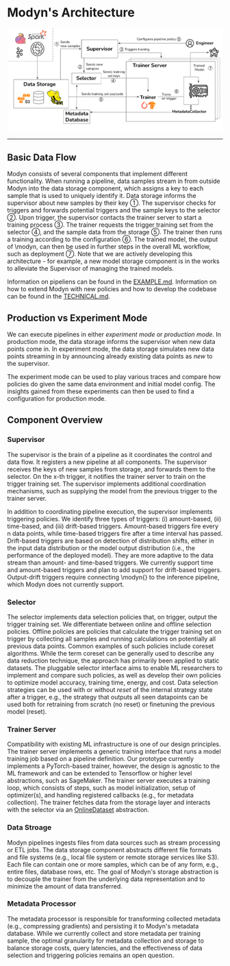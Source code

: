 # Modyn's Architecture
<div align="center">
<img src="assets/arch.png" alt="Modyn architecture"/>

---

</div>

## Basic Data Flow
Modyn consists of several components that implement different functionality.
When running a pipeline, data samples stream in from outside Modyn into the data storage component, which assigns a key to each sample that is used to uniquely identify it.
Data storage informs the supervisor about new samples by their key ①.
The supervisor checks for triggers and forwards potential triggers and the sample keys to the selector ②.
Upon trigger, the supervisor contacts the trainer server to start a training process ③.
The trainer requests the trigger training set from the selector ④, and the sample data from the storage ⑤.
The trainer then runs a training according to the configuration ⑥.
The trained model, the output of \modyn, can then be used in further steps in the overall ML workflow, such as deployment ⑦.
Note that we are actively developing this architecture - for example, a new model storage component is in the works to alleviate the Supervisor of managing the trained models.

Information on pipeliens can be found in the [EXAMPLE.md](EXAMPLE.md).
Information on how to extend Modyn with new policies and how to develop the codebase can be found in the [TECHNICAL.md](TECHNICAL.md).

## Production vs Experiment Mode
We can execute pipelines in either _experiment mode_ or _production mode_.
In production mode, the data storage informs the supervisor when new data points come in.
In experiment mode, the data storage simulates new data points streaming in by announcing already existing data points as _new_ to the supervisor.

The experiment mode can be used to play various traces and compare how policies do given the same data environment and initial model config.
The insights gained from these experiments can then be used to find a configuration for production mode.

## Component Overview

### Supervisor
The supervisor is the brain of a pipeline as it coordinates the control and data flow.
It registers a new pipeline at all components.
The supervisor receives the keys of new samples from storage, and forwards them to the selector.
On the x-th trigger, it notifies the trainer server to train on the trigger training set.
The supervisor implements additional coordination mechanisms, such as supplying the model from the previous trigger to the trainer server.

In addition to coordinating pipeline execution, the supervisor implements triggering policies.
We identify three types of triggers: (i) amount-based, (ii) time-based, and (iii) drift-based triggers.
Amount-based triggers fire every n data points, while time-based triggers fire after a time interval has passed.
Drift-based triggers are based on detection of distribution shifts, either in the input data distribution or the model output distribution (i.e., the performance of the deployed model).
They are more adaptive to the data stream than amount- and time-based triggers.
We currently support time and amount-based triggers and plan to add support for drift-based triggers.
Output-drift triggers require connecting \modyn{} to the inference pipeline, which Modyn does not currently support.

### Selector
The selector implements data selection policies that, on trigger, output the trigger training set.
We differentiate between online and offline selection policies.
Offline policies are policies that calculate the trigger training set on trigger by collecting all samples and running calculations on potentially all previous data points.
Common examples of such policies include coreset algorithms.
While the term coreset can be generally used to describe any data reduction technique, the approach has primarily been applied to static datasets.
The pluggable selector interface aims to enable ML researchers to implement and compare such policies, as well as develop their own policies to optimize model accuracy, training time, energy, and cost.
Data selection strategies can be used with or without _reset_ of the internal strategy state after a trigger, e.g., the strategy that outputs all seen datapoints can be used both for retraining from scratch (no reset) or finetuning the previous model (reset).

### Trainer Server
Compatibility with existing ML infrastructure is one of our design principles.
The trainer server implements a generic training interface that runs a model training job based on a pipeline definition.
Our prototype currently implements a PyTorch-based trainer, however, the design is agnostic to the ML framework and can be extended to Tensorflow or higher level abstractions, such as SageMaker.
The trainer server executes a training loop, which consists of steps, such as model initialization, setup of optimizer(s), and handling registered callbacks (e.g., for metadata collection).
The trainer fetches data from the storage layer and interacts with the selector via an [OnlineDataset](modyn/trainer_server/internal/dataset/online_dataset.py) abstraction.

### Data Stroage
Modyn pipelines ingests files from data sources such as stream processing or ETL jobs.
The data storage component abstracts different file formats and file systems (e.g., local file system or remote storage services like S3).
Each file can contain one or more samples, which can be of any form, e.g., entire files, database rows, etc.
The goal of Modyn's storage abstraction is to decouple the trainer from the underlying data representation and to minimize the amount of data transferred.

### Metadata Processor
The metadata processor is responsible for transforming collected metadata (e.g., compressing gradients) and persisting it to Modyn's metadata database. 
While we currently collect and store metadata per training sample, the optimal granularity for metadata collection and storage to balance storage costs, query latencies, and the effectiveness of data selection and triggering policies remains an open question.


